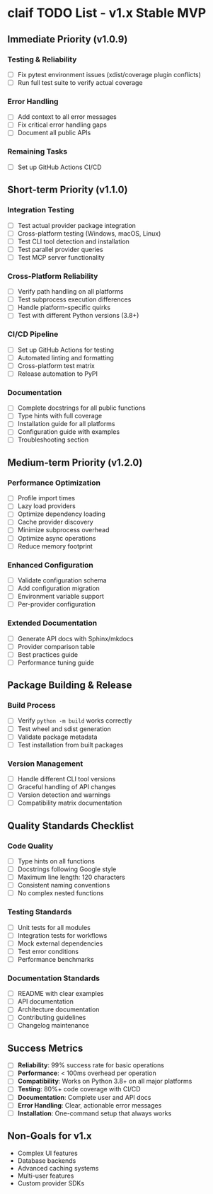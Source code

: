 # claif TODO List - v1.x Stable MVP

## Immediate Priority (v1.0.9)

### Testing & Reliability
- [ ] Fix pytest environment issues (xdist/coverage plugin conflicts)
- [ ] Run full test suite to verify actual coverage

### Error Handling
- [ ] Add context to all error messages
- [ ] Fix critical error handling gaps
- [ ] Document all public APIs

### Remaining Tasks
- [ ] Set up GitHub Actions CI/CD

## Short-term Priority (v1.1.0)

### Integration Testing
- [ ] Test actual provider package integration
- [ ] Cross-platform testing (Windows, macOS, Linux)
- [ ] Test CLI tool detection and installation
- [ ] Test parallel provider queries
- [ ] Test MCP server functionality

### Cross-Platform Reliability
- [ ] Verify path handling on all platforms
- [ ] Test subprocess execution differences
- [ ] Handle platform-specific quirks
- [ ] Test with different Python versions (3.8+)

### CI/CD Pipeline
- [ ] Set up GitHub Actions for testing
- [ ] Automated linting and formatting
- [ ] Cross-platform test matrix
- [ ] Release automation to PyPI

### Documentation
- [ ] Complete docstrings for all public functions
- [ ] Type hints with full coverage
- [ ] Installation guide for all platforms
- [ ] Configuration guide with examples
- [ ] Troubleshooting section

## Medium-term Priority (v1.2.0)

### Performance Optimization
- [ ] Profile import times
- [ ] Lazy load providers
- [ ] Optimize dependency loading
- [ ] Cache provider discovery
- [ ] Minimize subprocess overhead
- [ ] Optimize async operations
- [ ] Reduce memory footprint

### Enhanced Configuration
- [ ] Validate configuration schema
- [ ] Add configuration migration
- [ ] Environment variable support
- [ ] Per-provider configuration

### Extended Documentation
- [ ] Generate API docs with Sphinx/mkdocs
- [ ] Provider comparison table
- [ ] Best practices guide
- [ ] Performance tuning guide

## Package Building & Release

### Build Process
- [ ] Verify `python -m build` works correctly
- [ ] Test wheel and sdist generation
- [ ] Validate package metadata
- [ ] Test installation from built packages

### Version Management
- [ ] Handle different CLI tool versions
- [ ] Graceful handling of API changes
- [ ] Version detection and warnings
- [ ] Compatibility matrix documentation

## Quality Standards Checklist

### Code Quality
- [ ] Type hints on all functions
- [ ] Docstrings following Google style
- [ ] Maximum line length: 120 characters
- [ ] Consistent naming conventions
- [ ] No complex nested functions

### Testing Standards
- [ ] Unit tests for all modules
- [ ] Integration tests for workflows
- [ ] Mock external dependencies
- [ ] Test error conditions
- [ ] Performance benchmarks

### Documentation Standards
- [ ] README with clear examples
- [ ] API documentation
- [ ] Architecture documentation
- [ ] Contributing guidelines
- [ ] Changelog maintenance

## Success Metrics

- [ ] **Reliability**: 99% success rate for basic operations
- [ ] **Performance**: < 100ms overhead per operation
- [ ] **Compatibility**: Works on Python 3.8+ on all major platforms
- [ ] **Testing**: 80%+ code coverage with CI/CD
- [ ] **Documentation**: Complete user and API docs
- [ ] **Error Handling**: Clear, actionable error messages
- [ ] **Installation**: One-command setup that always works

## Non-Goals for v1.x

- Complex UI features
- Database backends
- Advanced caching systems
- Multi-user features
- Custom provider SDKs
